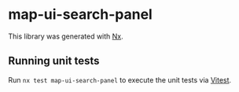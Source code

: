 # map-ui-search-panel

This library was generated with [Nx](https://nx.dev).

## Running unit tests

Run `nx test map-ui-search-panel` to execute the unit tests via [Vitest](https://vitest.dev/).
